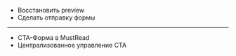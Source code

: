 * Восстановить preview
* Сделать отправку формы

---

* CTA-Форма в MustRead
* Централизованное управление CTA
